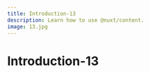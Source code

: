 ```yaml
---
title: Introduction-13
description: Learn how to use @nuxt/content.
image: 13.jpg
---
```


# Introduction-13

<article-image name="13.jpg" alt="サンプル画像"></article-image>
